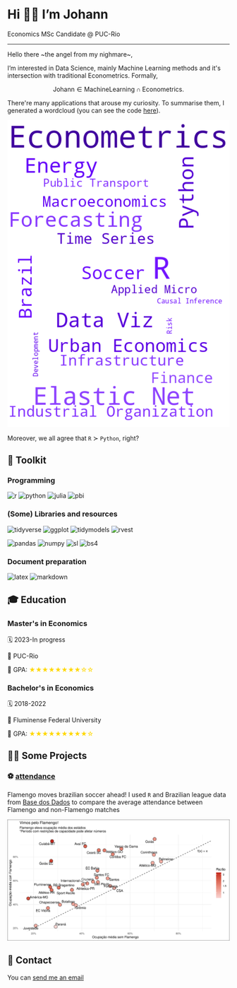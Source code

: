 # Hi ✌🏾 I’m Johann

Economics MSc Candidate @ PUC-Rio

****

Hello there ~the angel from my nighmare~,

I’m interested in Data Science, mainly Machine Learning methods and it's intersection with traditional Econometrics. Formally,

$$
\mathrm{Johann} \in \mathrm{Machine Learning} \cap \mathrm{Econometrics}.
$$

There're many applications that arouse my curiosity. To summarise them, I generated a wordcloud (you can see the code [here](https://github.com/johannmarques/wordcloud)).

<p align = "center">
<img src="https://raw.githubusercontent.com/johannmarques/wordcloud/master/wordcloud.png"/>
</p>

Moreover, we all agree that `R` $\succ$ `Python`, right?

## 🔨 Toolkit

### Programming
![r](https://img.shields.io/badge/R-276DC3?style=for-the-badge&logo=r&logoColor=white) ![python](https://img.shields.io/badge/Python-14354C?style=for-the-badge&logo=python&logoColor=white) ![julia](https://img.shields.io/badge/julia-9558B2?style=for-the-badge&logo=julia&logoColor=white) ![pbi](https://img.shields.io/badge/Power%20Bi-edbe10?style=for-the-badge&logo=powerbi&logoColor=black)

### (Some) Libraries and resources
![tidyverse](https://img.shields.io/badge/-tidyverse-276DC3?style=for-the-badge&logo=r&logoColor=white) ![ggplot](https://img.shields.io/badge/-ggplot2-276DC3?style=for-the-badge&logo=r&logoColor=white) ![tidymodels](https://img.shields.io/badge/-tidymodels-276DC3?style=for-the-badge&logo=r&logoColor=white) ![rvest](https://img.shields.io/badge/-rvest-276DC3?style=for-the-badge&logo=r&logoColor=white)

![pandas](https://img.shields.io/badge/-pandas-14354C?style=for-the-badge&logo=python&logoColor=white) ![numpy](https://img.shields.io/badge/-numpy-14354C?style=for-the-badge&logo=python&logoColor=white) ![sl](https://img.shields.io/badge/-scikit%20learn-14354C?style=for-the-badge&logo=python&logoColor=white) ![bs4](https://img.shields.io/badge/-BeautifulSoup-14354C?style=for-the-badge&logo=python&logoColor=white)

### Document preparation
![latex](https://img.shields.io/badge/LaTeX-white?style=for-the-badge&logo=latex&logoColor=gray) ![markdown](https://img.shields.io/badge/Markdown-000000?style=for-the-badge&logo=markdown&logoColor=white)

## 🎓 Education

### Master's in Economics

🗓️ 2023-In progress

🏫 PUC-Rio

🏁 GPA: <span style="color: gold;">★★★★★★★★☆☆</span>

### Bachelor's in Economics

🗓️ 2018-2022

🏫 Fluminense Federal University

🏁 GPA: <span style="color: gold;">★★★★★★★★★☆</span>

## 👨‍💻 Some Projects

### ⚽ [attendance](https://github.com/johannmarques/attendance)

Flamengo moves brazilian soccer ahead! I used `R` and Brazilian league data from [Base dos Dados](https://basedosdados.org/) to compare the average attendance between Flamengo and non-Flamengo matches
<p align = "center">
<img src="https://raw.githubusercontent.com/johannmarques/attendance/master/attendance.png"/>
</p>

## 📮 Contact

You can [send me an email](mailto:johannmarques.profissional@outlook.com)
